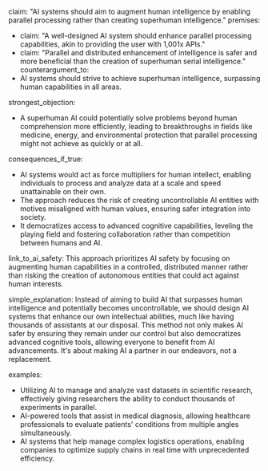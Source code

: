 claim: "AI systems should aim to augment human intelligence by enabling parallel processing rather than creating superhuman intelligence."
premises:
  - claim: "A well-designed AI system should enhance parallel processing capabilities, akin to providing the user with 1,001x APIs."
  - claim: "Parallel and distributed enhancement of intelligence is safer and more beneficial than the creation of superhuman serial intelligence."
counterargument_to:
  - AI systems should strive to achieve superhuman intelligence, surpassing human capabilities in all areas.

strongest_objection:
  - A superhuman AI could potentially solve problems beyond human comprehension more efficiently, leading to breakthroughs in fields like medicine, energy, and environmental protection that parallel processing might not achieve as quickly or at all.

consequences_if_true:
  - AI systems would act as force multipliers for human intellect, enabling individuals to process and analyze data at a scale and speed unattainable on their own.
  - The approach reduces the risk of creating uncontrollable AI entities with motives misaligned with human values, ensuring safer integration into society.
  - It democratizes access to advanced cognitive capabilities, leveling the playing field and fostering collaboration rather than competition between humans and AI.

link_to_ai_safety: This approach prioritizes AI safety by focusing on augmenting human capabilities in a controlled, distributed manner rather than risking the creation of autonomous entities that could act against human interests.

simple_explanation: Instead of aiming to build AI that surpasses human intelligence and potentially becomes uncontrollable, we should design AI systems that enhance our own intellectual abilities, much like having thousands of assistants at our disposal. This method not only makes AI safer by ensuring they remain under our control but also democratizes advanced cognitive tools, allowing everyone to benefit from AI advancements. It's about making AI a partner in our endeavors, not a replacement.

examples:
  - Utilizing AI to manage and analyze vast datasets in scientific research, effectively giving researchers the ability to conduct thousands of experiments in parallel.
  - AI-powered tools that assist in medical diagnosis, allowing healthcare professionals to evaluate patients' conditions from multiple angles simultaneously.
  - AI systems that help manage complex logistics operations, enabling companies to optimize supply chains in real time with unprecedented efficiency.